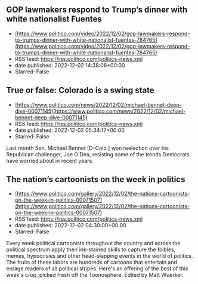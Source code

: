 ## GOP lawmakers respond to Trump’s dinner with white nationalist Fuentes
 - [https://www.politico.com/video/2022/12/02/gop-lawmakers-respond-to-trumps-dinner-with-white-nationalist-fuentes-784765](https://www.politico.com/video/2022/12/02/gop-lawmakers-respond-to-trumps-dinner-with-white-nationalist-fuentes-784765)
 - RSS feed: https://rss.politico.com/politics-news.xml
 - date published: 2022-12-02 14:38:08+00:00
 - Starred: False



## True or false: Colorado is a swing state
 - [https://www.politico.com/news/2022/12/02/michael-bennet-deep-dive-00071145](https://www.politico.com/news/2022/12/02/michael-bennet-deep-dive-00071145)
 - RSS feed: https://rss.politico.com/politics-news.xml
 - date published: 2022-12-02 05:34:17+00:00
 - Starred: False

Last month Sen. Michael Bennet [D-Colo.] won reelection over his Republican challenger, Joe O’Dea, resisting some of the trends Democrats have worried about in recent years.

## The nation’s cartoonists on the week in politics
 - [https://www.politico.com/gallery/2022/12/02/the-nations-cartoonists-on-the-week-in-politics-00071507](https://www.politico.com/gallery/2022/12/02/the-nations-cartoonists-on-the-week-in-politics-00071507)
 - RSS feed: https://rss.politico.com/politics-news.xml
 - date published: 2022-12-02 04:30:00+00:00
 - Starred: False

Every week political cartoonists throughout the country and across the political spectrum apply their ink-stained skills to capture the foibles, memes, hypocrisies and other head-slapping events in the world of politics. The fruits of these labors are hundreds of cartoons that entertain and enrage readers of all political stripes. Here's an offering of the best of this week's crop, picked fresh off the Toonosphere. Edited by Matt Wuerker.
